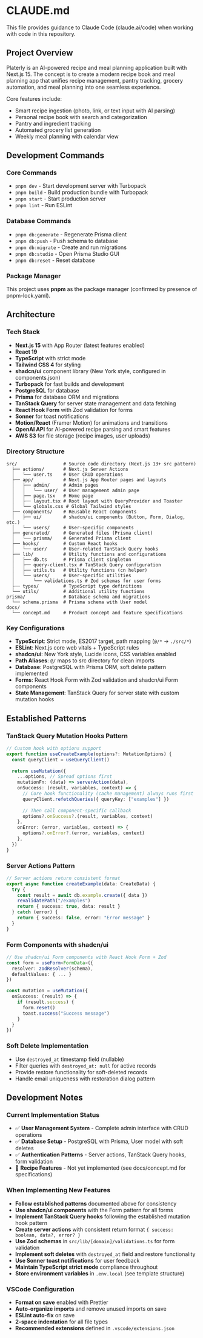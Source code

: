 # CLAUDE.md

This file provides guidance to Claude Code (claude.ai/code) when working with code in this repository.

## Project Overview

Platerly is an AI-powered recipe and meal planning application built with Next.js 15. The concept is to create a modern recipe book and meal planning app that unifies recipe management, pantry tracking, grocery automation, and meal planning into one seamless experience.

Core features include:
- Smart recipe ingestion (photo, link, or text input with AI parsing)
- Personal recipe book with search and categorization
- Pantry and ingredient tracking
- Automated grocery list generation
- Weekly meal planning with calendar view

## Development Commands

### Core Commands
- `pnpm dev` - Start development server with Turbopack
- `pnpm build` - Build production bundle with Turbopack
- `pnpm start` - Start production server
- `pnpm lint` - Run ESLint

### Database Commands
- `pnpm db:generate` - Regenerate Prisma client
- `pnpm db:push` - Push schema to database
- `pnpm db:migrate` - Create and run migrations
- `pnpm db:studio` - Open Prisma Studio GUI
- `pnpm db:reset` - Reset database

### Package Manager
This project uses **pnpm** as the package manager (confirmed by presence of pnpm-lock.yaml).

## Architecture

### Tech Stack
- **Next.js 15** with App Router (latest features enabled)
- **React 19** 
- **TypeScript** with strict mode
- **Tailwind CSS 4** for styling
- **shadcn/ui** component library (New York style, configured in components.json)
- **Turbopack** for fast builds and development
- **PostgreSQL** for database
- **Prisma** for database ORM and migrations
- **TanStack Query** for server state management and data fetching
- **React Hook Form** with Zod validation for forms
- **Sonner** for toast notifications
- **Motion/React** (Framer Motion) for animations and transitions
- **OpenAI API** for AI-powered recipe parsing and smart features
- **AWS S3** for file storage (recipe images, user uploads)

### Directory Structure
```
src/                 # Source code directory (Next.js 13+ src pattern)
  ├── actions/       # Next.js Server Actions
  │   └── user.ts    # User CRUD operations
  ├── app/           # Next.js App Router pages and layouts
  │   ├── admin/     # Admin pages
  │   │   └── user/  # User management admin page
  │   ├── page.tsx   # Home page
  │   ├── layout.tsx # Root layout with QueryProvider and Toaster
  │   └── globals.css # Global Tailwind styles
  ├── components/    # Reusable React components
  │   ├── ui/        # shadcn/ui components (Button, Form, Dialog, etc.)
  │   └── users/     # User-specific components
  ├── generated/     # Generated files (Prisma client)
  │   └── prisma/    # Generated Prisma client
  ├── hooks/         # Custom React hooks
  │   └── user/      # User-related TanStack Query hooks
  ├── lib/           # Utility functions and configurations
  │   ├── db.ts      # Prisma client singleton
  │   ├── query-client.tsx # TanStack Query configuration
  │   ├── utils.ts   # Utility functions (cn helper)
  │   └── users/     # User-specific utilities
  │       └── validations.ts # Zod schemas for user forms
  ├── types/         # TypeScript type definitions
  └── utils/         # Additional utility functions
prisma/              # Database schema and migrations
  └── schema.prisma  # Prisma schema with User model
docs/
  └── concept.md     # Product concept and feature specifications
```

### Key Configurations
- **TypeScript**: Strict mode, ES2017 target, path mapping (`@/*` → `./src/*`)
- **ESLint**: Next.js core web vitals + TypeScript rules
- **shadcn/ui**: New York style, Lucide icons, CSS variables enabled
- **Path Aliases**: `@/` maps to src directory for clean imports
- **Database**: PostgreSQL with Prisma ORM, soft delete pattern implemented
- **Forms**: React Hook Form with Zod validation and shadcn/ui Form components
- **State Management**: TanStack Query for server state with custom mutation hooks

## Established Patterns

### TanStack Query Mutation Hooks Pattern
```typescript
// Custom hook with options support
export function useCreateExample(options?: MutationOptions) {
  const queryClient = useQueryClient()
  
  return useMutation({
    ...options, // Spread options first
    mutationFn: (data) => serverAction(data),
    onSuccess: (result, variables, context) => {
      // Core hook functionality (cache management) always runs first
      queryClient.refetchQueries({ queryKey: ["examples"] })
      
      // Then call component-specific callback
      options?.onSuccess?.(result, variables, context)
    },
    onError: (error, variables, context) => {
      options?.onError?.(error, variables, context)
    },
  })
}
```

### Server Actions Pattern
```typescript
// Server actions return consistent format
export async function createExample(data: CreateData) {
  try {
    const result = await db.example.create({ data })
    revalidatePath("/examples")
    return { success: true, data: result }
  } catch (error) {
    return { success: false, error: "Error message" }
  }
}
```

### Form Components with shadcn/ui
```typescript
// Use shadcn/ui Form components with React Hook Form + Zod
const form = useForm<FormData>({
  resolver: zodResolver(schema),
  defaultValues: { ... }
})

const mutation = useMutation({
  onSuccess: (result) => {
    if (result.success) {
      form.reset()
      toast.success("Success message")
    }
  }
})
```

### Soft Delete Implementation
- Use `destroyed_at` timestamp field (nullable)
- Filter queries with `destroyed_at: null` for active records
- Provide restore functionality for soft-deleted records
- Handle email uniqueness with restoration dialog pattern

## Development Notes

### Current Implementation Status
- ✅ **User Management System** - Complete admin interface with CRUD operations
- ✅ **Database Setup** - PostgreSQL with Prisma, User model with soft deletes
- ✅ **Authentication Patterns** - Server actions, TanStack Query hooks, form validation
- 🔄 **Recipe Features** - Not yet implemented (see docs/concept.md for specifications)

### When Implementing New Features
- **Follow established patterns** documented above for consistency
- **Use shadcn/ui components** with the Form pattern for all forms
- **Implement TanStack Query hooks** following the established mutation hook pattern
- **Create server actions** with consistent return format `{ success: boolean, data?, error? }`
- **Use Zod schemas** in `src/lib/[domain]/validations.ts` for form validation
- **Implement soft deletes** with `destroyed_at` field and restore functionality
- **Use Sonner toast notifications** for user feedback
- **Maintain TypeScript strict mode** compliance throughout
- **Store environment variables** in `.env.local` (see template structure)

### VSCode Configuration
- **Format on save** enabled with Prettier
- **Auto-organize imports** and remove unused imports on save
- **ESLint auto-fix** on save
- **2-space indentation** for all file types
- **Recommended extensions** defined in `.vscode/extensions.json`